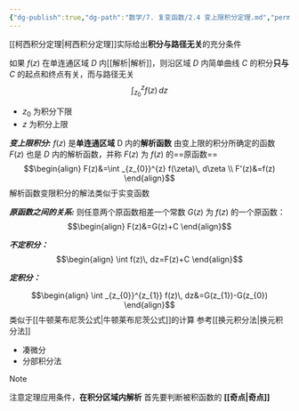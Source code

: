 ```yaml
---
{"dg-publish":true,"dg-path":"数学/7. 复变函数/2.4 变上限积分定理.md","permalink":"/数学/7. 复变函数/2.4 变上限积分定理/","dgPassFrontmatter":true,"noteIcon":"","created":"2024-10-03T22:43:37.849+08:00","updated":"2025-04-14T11:46:02.604+08:00"}
---
```


[[柯西积分定理\|柯西积分定理]]实际给出**积分与路径无关**的充分条件

如果 $f(z)$ 在单连通区域 $D$ 内[[解析\|解析]]，则沿区域 $D$ 内简单曲线 $C$ 的积分**只与**$C$ 的起点和终点有关，而与路径无关
$$
\int _{z_{0}}^{z} f(z)\, dz
$$
-  $z_{0}$ 为积分下限   
-   $z$  为积分上限

***变上限积分:***
$f(z)$ 是**单连通区域** D 内的**解析函数**
由变上限的积分所确定的函数 $F(z)$ 也是 $D$ 内的解析函数，并称 $F(z)$ 为 $f(z)$ 的==原函数==
$$\begin{align}
F(z)&=\int _{z_{0}}^{z} f(\zeta)\, d\zeta  \\
F'(z)&=f(z)
\end{align}$$
解析函数变限积分的解法类似于实变函数

***原函数之间的关系:***
则任意两个原函数相差一个常数
$G(z)$ 为 $f(z)$ 的一个原函数：
$$\begin{align} 
F(z)&=G(z)+C
\end{align}$$

***不定积分：***
$$\begin{align}
\int  f(z)\, dz=F(z)+C 
\end{align}$$

***定积分：***

$$\begin{align}
\int _{z_{0}}^{z_{1}} f(z)\, dz&=G(z_{1})-G(z_{0}) 
\end{align}$$
类似于[[牛顿莱布尼茨公式\|牛顿莱布尼茨公式]]的计算
参考[[换元积分法\|换元积分法]]
- 凑微分
- 分部积分法


>[!note]
>注意定理应用条件，**在积分区域内解析**
>首先要判断被积函数的 **[[奇点\|奇点]]**

